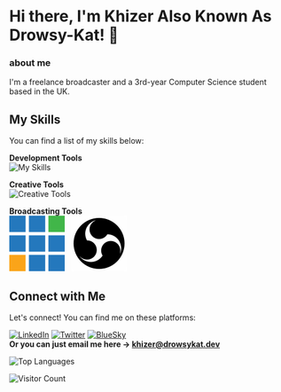 # Hi there, I'm Khizer Also Known As Drowsy-Kat! 👋

### about me

I'm a freelance broadcaster and a 3rd-year Computer Science student based in the UK.

## My Skills

You can find a list of my skills below:

**Development Tools**\
![My Skills](https://skills-icons.vercel.app/api/icons?i=python,js,html,css,react,reactnative,expo,php,laravel,mysql,mongo,linux,wordpress,aws,firebase,&perline=5)

**Creative Tools**\
![Creative Tools](https://skills-icons.vercel.app/api/icons?i=ps,premierepro,xd,figma)

**Broadcasting Tools**\
![vMix](vmix.svg) &nbsp; ![obs](obs.svg)

## Connect with Me

Let's connect! You can find me on these platforms:

[![LinkedIn](https://skills-icons.vercel.app/api/icons?i=linkedin)](https://www.linkedin.com/in/khizerk/)
[![Twitter](https://skills-icons.vercel.app/api/icons?i=twitter)](https://twitter.com/drowsy_kat)
[![BlueSky](https://skills-icons.vercel.app/api/icons?i=bluesky)](https://bsky.app/profile/drowsykat.dev)\
**Or you can just email me here -> [khizer@drowsykat.dev](mailto:khizer@drowsykat.dev)**

![Top Languages](https://github-readme-stats.vercel.app/api/top-langs/?username=Drowsy-Kat&layout=compact&theme=radical)

![Visitor Count](https://visitor-badge.glitch.me/badge?page_id=Drowsy-Kat.Drowsy-Kat&left_color=green&right_color=red)

<!--
## GitHub Stats

![Drowsy-Kat's GitHub stats](https://github-readme-stats.vercel.app/api?username=Drowsy-Kat&show_icons=true&theme=radical)
-->
